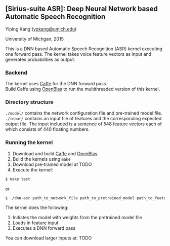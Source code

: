 ## [Sirius-suite ASR]: Deep Neural Network based Automatic Speech Recognition

Yiping Kang (ypkang@umich.edu)

University of Michgan, 2015

This is a DNN based Automatic Speech Recognition (ASR) kernel executing one
forward pass. The kernel takes voice feature vectors as input and generates
probabilities as output.  

### Backend
The kernel uses [Caffe](https://github.com/BVLC/caffe) for the DNN forward
pass.  
Build Caffe using [OpenBlas](https://github.com/xianyi/OpenBLAS) to run the
multithreaded version of this kernel.

### Directory structure
`./model/` contains the network configuration file and pre-trained model file.  
`./input/` contains an input file of features and the corresponding expected
output file. The input included is a sentence of 548 feature vectors each of
which consists of 440 floating numbers.

### Running the kernel
1. Download and build [Caffe](https://github.com/BVLC/caffe) and
   [OpenBlas](https://github.com/xianyi/OpenBLAS).
2. Build the kernels using `make`
3. Download pre-trained model at TODO
4. Execute the kernel:  
```bash
$ make test
```
or
```bash
$ ./dnn-asr path_to_network_file path_to_pretrained_model path_to_feature_input
```
The kernel does the following:
  1. Initiates the model with weights from the pretrained model file  
  2. Loads in feature input  
  3. Executes a DNN forward pass  

You can download larger inputs at: TODO
